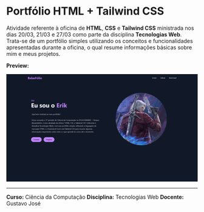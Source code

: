 # Portfólio HTML + Tailwind CSS

Atividade referente à oficina de **HTML**, **CSS** e **Tailwind CSS** ministrada nos dias 20/03, 21/03 e 27/03 como parte da disciplina **Tecnologias Web**. Trata-se de um portfólio simples utilizando os conceitos e funcionalidades apresentadas durante a oficina, o qual resume informações básicas sobre mim e meus projetos.

**Preview:**

![Preview do Projeto](img/Preview.png)

---

**Curso:** Ciência da Computação
**Disciplina:** Tecnologias Web
**Docente:** Gustavo José